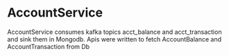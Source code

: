 # AccountService
AccountService consumes kafka topics acct_balance and acct_transaction and sink them in Mongodb.  Apis were written to fetch AccountBalance and AccountTransaction from Db
